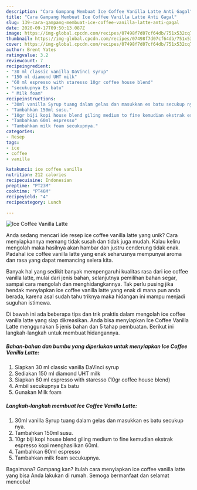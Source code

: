 ```yaml
---
description: "Cara Gampang Membuat Ice Coffee Vanilla Latte Anti Gagal"
title: "Cara Gampang Membuat Ice Coffee Vanilla Latte Anti Gagal"
slug: 139-cara-gampang-membuat-ice-coffee-vanilla-latte-anti-gagal
date: 2020-09-17T09:50:13.087Z
image: https://img-global.cpcdn.com/recipes/07498f7d07cf64db/751x532cq70/ice-coffee-vanilla-latte-foto-resep-utama.jpg
thumbnail: https://img-global.cpcdn.com/recipes/07498f7d07cf64db/751x532cq70/ice-coffee-vanilla-latte-foto-resep-utama.jpg
cover: https://img-global.cpcdn.com/recipes/07498f7d07cf64db/751x532cq70/ice-coffee-vanilla-latte-foto-resep-utama.jpg
author: Brent Yates
ratingvalue: 3.2
reviewcount: 7
recipeingredient:
- "30 ml classic vanilla DaVinci syrup"
- "150 ml diamond UHT milk"
- "60 ml espresso with staresso 10gr coffee house blend"
- "secukupnya Es batu"
- " Milk foam"
recipeinstructions:
- "30ml vanilla Syrup tuang dalam gelas dan masukkan es batu secukup nya."
- "Tambahkan 150ml susu."
- "10gr biji kopi house blend giling medium to fine kemudian ekstrak espresso kopi menghasilkan 60ml."
- "Tambahkan 60ml espresso"
- "Tambahkan milk foam secukupnya."
categories:
- Resep
tags:
- ice
- coffee
- vanilla

katakunci: ice coffee vanilla 
nutrition: 212 calories
recipecuisine: Indonesian
preptime: "PT23M"
cooktime: "PT46M"
recipeyield: "4"
recipecategory: Lunch

---
```



![Ice Coffee Vanilla Latte](https://img-global.cpcdn.com/recipes/07498f7d07cf64db/751x532cq70/ice-coffee-vanilla-latte-foto-resep-utama.jpg)

Anda sedang mencari ide resep ice coffee vanilla latte yang unik? Cara menyiapkannya memang tidak susah dan tidak juga mudah. Kalau keliru mengolah maka hasilnya akan hambar dan justru cenderung tidak enak. Padahal ice coffee vanilla latte yang enak seharusnya mempunyai aroma dan rasa yang dapat memancing selera kita.

Banyak hal yang sedikit banyak mempengaruhi kualitas rasa dari ice coffee vanilla latte, mulai dari jenis bahan, selanjutnya pemilihan bahan segar, sampai cara mengolah dan menghidangkannya. Tak perlu pusing jika hendak menyiapkan ice coffee vanilla latte yang enak di mana pun anda berada, karena asal sudah tahu triknya maka hidangan ini mampu menjadi suguhan istimewa.




Di bawah ini ada beberapa tips dan trik praktis dalam mengolah ice coffee vanilla latte yang siap dikreasikan. Anda bisa menyiapkan Ice Coffee Vanilla Latte menggunakan 5 jenis bahan dan 5 tahap pembuatan. Berikut ini langkah-langkah untuk membuat hidangannya.

<!--inarticleads1-->

##### Bahan-bahan dan bumbu yang diperlukan untuk menyiapkan Ice Coffee Vanilla Latte:

1. Siapkan 30 ml classic vanilla DaVinci syrup
1. Sediakan 150 ml diamond UHT milk
1. Siapkan 60 ml espresso with staresso (10gr coffee house blend)
1. Ambil secukupnya Es batu
1. Gunakan  Milk foam




<!--inarticleads2-->

##### Langkah-langkah membuat Ice Coffee Vanilla Latte:

1. 30ml vanilla Syrup tuang dalam gelas dan masukkan es batu secukup nya.
1. Tambahkan 150ml susu.
1. 10gr biji kopi house blend giling medium to fine kemudian ekstrak espresso kopi menghasilkan 60ml.
1. Tambahkan 60ml espresso
1. Tambahkan milk foam secukupnya.




Bagaimana? Gampang kan? Itulah cara menyiapkan ice coffee vanilla latte yang bisa Anda lakukan di rumah. Semoga bermanfaat dan selamat mencoba!
